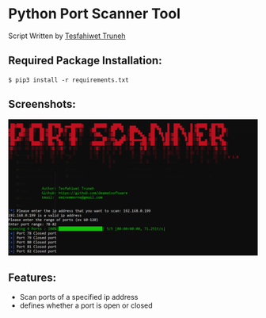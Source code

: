 # Python Port Scanner Tool

Script Written by [Tesfahiwet Truneh](https://github.com/BlackCobra29-bit)

## Required Package Installation:

	$ pip3 install -r requirements.txt

## Screenshots:

<img src="Screenshot 2023-05-19 085104.png" alt="Alt text" title="Optional title">
     
## Features:
- Scan ports of a specified ip address
- defines whether a port is open or closed
